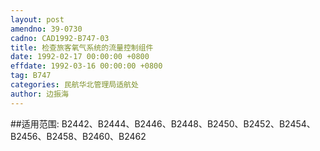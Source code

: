 ```yaml
---
layout: post
amendno: 39-0730
cadno: CAD1992-B747-03
title: 检查旅客氧气系统的流量控制组件
date: 1992-02-17 00:00:00 +0800
effdate: 1992-03-16 00:00:00 +0800
tag: B747
categories: 民航华北管理局适航处
author: 边振海
---
```


##适用范围:
B2442、B2444、B2446、B2448、B2450、B2452、B2454、B2456、B2458、B2460、B2462

